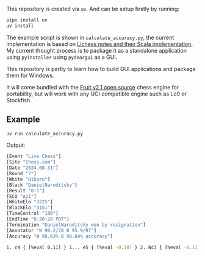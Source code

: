This repository is created via `uv`. And can be setup firstly by running:

```sh
pipx install uv
uv install
```

The example script is shown in `calculate_accuracy.py`, the current implementation is based on [Lichess notes and their Scala implementation](https://lichess.org/page/accuracy). My current thought process is to package it as a standalone application using `pyinstaller` using `pydeargui` as a GUI. 

This repository is partly to learn how to build GUI applications and package them for Windows.

It will come bundled with the [Fruit v2.1 open source](https://github.com/Warpten/Fruit-2.1) chess engine for portability, but will work with any UCI compatible engine such as Lc0 or Stockfish.

## Example

```sh
uv run calculate_accuracy.py
```

Output:

```sh
[Event "Live Chess"]
[Site "Chess.com"]
[Date "2024.08.31"]
[Round "?"]
[White "Hikaru"]
[Black "DanielNaroditsky"]
[Result "0-1"]
[ECO "A21"]
[WhiteElo "3225"]
[BlackElo "3151"]
[TimeControl "180"]
[EndTime "8:20:28 PDT"]
[Termination "DanielNaroditsky won by resignation"]
[Annotator "W 90.2/78 B 95.9/97"]
[Accuracy "W 98.63% B 98.84% accuracy"]

1. c4 { [%eval 0.11] } 1... e5 { [%eval -0.10] } 2. Nc3 { [%eval -0.11] } 2... Bb4 { [%eval 0.13] } 3. g3 { [%eval -0.37] } 3... Bxc3 { [%eval -0.23] } 4. bxc3 { [%eval -0.07] } 4... d6 { [%eval 0.05] } 5. Bg2 { [%eval 0.07] } 5... Nf6 { [%eval 0.00] } 6. d3 { [%eval -0.04] } 6... O-O { [%eval -0.01] } 7. Nf3 { [%eval -0.13] } 7... Re8 { [%eval 0.07] } 8. O-O { [%eval 0.10] } 8... e4 { [%eval 0.02] } 9. Nd4 { [%eval 0.08] } 9... Nbd7 { [%eval 0.27] } 10. h3 { [%eval -0.04] } 10... Nc5 { [%eval -0.01] } 11. Be3 { [%eval -0.05] } 11... Bd7 { [%eval -0.17] } 12. Nb3 { [%eval -0.04] } 12... Na4 { [%eval 0.00] } 13. Qd2 { [%eval -0.04] } 13... c5 { [%eval 0.00] } 14. Rae1 { [%eval 0.00] } 14... Bc6 { [%eval -0.09] } 15. Qc2 { [%eval -0.24] } 15... h6 { [%eval -0.07] } 16. Kh2 { [%eval -0.39] } 16... exd3 { [%eval -0.41] } 17. exd3 { [%eval -0.45] } 17... Bxg2 { [%eval -0.41] } 18. Kxg2 { [%eval -0.39] } 18... Qd7 { [%eval -0.42] } 19. f3 { [%eval -0.52] } 19... Re6 { [%eval -0.57] } 20. Nd2 { [%eval -0.49] } 20... Rae8 { [%eval -0.18] } 21. Ne4 { [%eval -0.27] } 21... d5 { [%eval 0.00] } 22. Nxf6+ { [%eval 0.04] } 22... gxf6 { [%eval -0.06] } 23. Bf2 { [%eval -0.03] } 23... Rxe1 { [%eval -0.06] } 24. Rxe1 { [%eval -0.08] } 24... Rxe1 { [%eval -0.10] } 25. Bxe1 { [%eval -0.10] } 25... dxc4 { [%eval -0.12] } 26. dxc4 { [%eval -0.12] } 26... Nb6 { [%eval 0.12] } 27. Bf2 { [%eval 0.14] } 27... Nxc4 { [%eval 0.04] } 28. Bxc5 { [%eval 0.00] } 28... b6 { [%eval 0.00] } 29. Bd4 { [%eval -3.04] } 29... Qxd4 { [%eval -3.16] } 0-1
```

